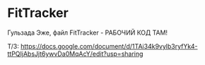 # FitTracker 
Гульзада Эже, файл FitTracker - РАБОЧИЙ КОД ТАМ!

Т/З: https://docs.google.com/document/d/1TAi34k9vylb3ryfYk4-ttPQIjAbsJjt6ywvDa0MqAcY/edit?usp=sharing
